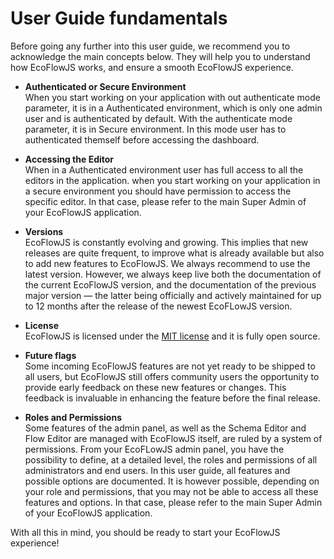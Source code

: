 # User Guide fundamentals

Before going any further into this user guide, we recommend you to acknowledge the main concepts below. They will help you to understand how EcoFlowJS works, and ensure a smooth EcoFlowJS experience.

- **Authenticated or Secure Environment** <br/> When you start working on your application with out authenticate mode parameter, it is in a Authenticated environment, which is only one admin user and is authenticated by default. With the authenticate mode parameter, it is in Secure environment. In this mode user has to authenticated themself before accessing the dashboard.

- **Accessing the Editor** <br/> When in a Authenticated environment user has full access to all the editors in the application. when you start working on your application in a secure environment you should have permission to access the specific editor. In that case, please refer to the main Super Admin of your EcoFlowJS application.

- **Versions** <br/> EcoFlowJS is constantly evolving and growing. This implies that new releases are quite frequent, to improve what is already available but also to add new features to EcoFlowJS. We always recommend to use the latest version. However, we always keep live both the documentation of the current EcoFlowJS version, and the documentation of the previous major version — the latter being officially and actively maintained for up to 12 months after the release of the newest EcoFLowJS version.

- **License** <br/> EcoFlowJS is licensed under the [MIT license](../../dev-docs/License) and it is fully open source.

- **Future flags** <br/> Some incoming EcoFlowJS features are not yet ready to be shipped to all users, but EcoFlowJS still offers community users the opportunity to provide early feedback on these new features or changes. This feedback is invaluable in enhancing the feature before the final release.

- **Roles and Permissions** <br/> Some features of the admin panel, as well as the Schema Editor and Flow Editor are managed with EcoFlowJS itself, are ruled by a system of permissions. From your EcoFLowJS admin panel, you have the possibility to define, at a detailed level, the roles and permissions of all administrators and end users. In this user guide, all features and possible options are documented. It is however possible, depending on your role and permissions, that you may not be able to access all these features and options. In that case, please refer to the main Super Admin of your EcoFlowJS application.

With all this in mind, you should be ready to start your EcoFlowJS experience!

